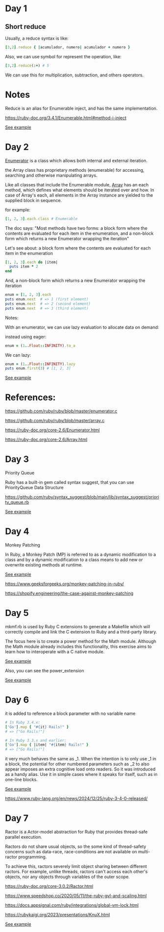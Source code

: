 # Day 1

## Short reduce

Usually, a reduce syntax is like:

```ruby
[3,2].reduce { |acumulador, numero| acumulador + numero }
```

Also, we can use symbol for represent the operation, like:

```ruby
[3,2].reduce(:+) # 5
```

We can use this for multiplication, subtraction, and others operators.

# Notes

Reduce is an alias for Enumerable inject, and has the same implementation.

https://ruby-doc.org/3.4.1/Enumerable.html#method-i-inject

[See example](./day_1.rb)


# Day 2

[Enumerator](https://ruby-doc.org/core-2.6/Enumerator.html) is a class which allows both internal and external iteration.

the Array class has proprietary methods (enumerable) for accessing, searching and otherwise manipulating arrays.

Like all classes that include the Enumerable module, [Array](https://ruby-doc.org/core-2.6/Array.html) has an each method, which defines what elements should be iterated over and how. In case of Array's each, all elements in the Array instance are yielded to the supplied block in sequence.

for example:

```ruby
[1, 2, 3].each.class # Enumerable 
```

The doc says: "Most methods have two forms: a block form where the contents are evaluated for each item in the enumeration, and a non-block form which returns a new Enumerator wrapping the iteration"

Let's see about: a block form where the contents are evaluated for each item in the enumeration

```ruby
[1, 2, 3].each do |item|
  puts item * 2
end
```

And, a non-block form which returns a new Enumerator wrapping the iteration

```ruby
enum = [1, 2, 3].each
puts enum.next  # => 1 (first element)
puts enum.next  # => 2 (second element)
puts enum.next  # => 3 (third element)
```

Notes:

With an enumerator, we can use lazy evaluation to allocate data on demand:

instead using eager:
```ruby
enum = (1..Float::INFINITY).to_a
```
We can lazy:

```ruby
enum = (1..Float::INFINITY).lazy
puts enum.first(3) # [1, 2, 3]
```

[See example](./day_2.rb)

# References:

https://github.com/ruby/ruby/blob/master/enumerator.c

https://github.com/ruby/ruby/blob/master/array.c

https://ruby-doc.org/core-2.6/Enumerator.html

https://ruby-doc.org/core-2.6/Array.html


# Day 3

Priority Queue

Ruby has a built-in gem called syntax suggest, that you can use PriorityQueue Data Structure

https://github.com/ruby/syntax_suggest/blob/main/lib/syntax_suggest/priority_queue.rb

[See example](./day_3.rb)

# Day 4

Monkey Patching

In Ruby, a Monkey Patch (MP) is referred to as a dynamic modification to a class and by a dynamic modification to a class means to add new or overwrite existing methods at runtime.

[See example](./day_4.rb)

https://www.geeksforgeeks.org/monkey-patching-in-ruby/

https://shopify.engineering/the-case-against-monkey-patching

# Day 5

mkmf.rb is used by Ruby C extensions to generate a Makefile which will correctly compile and link the C extension to Ruby and a third-party library.

The focus here is to create a power method for the Math module. Although the Math module already includes this functionality, this exercise aims to learn how to interoperate with a C native module.

[See example](./day_5.rb)

Also, you can see the power_extension

[See example](./power_extension/power_extension.c)

# Day 6

it is added to reference a block parameter with no variable name

```ruby
# In Ruby 3.4.x:
['Go'].map { "#{it} Rails!" }
# => ["Go Rails!"]

# In Ruby 3.3.x and earlier:
['Go'].map { |item| "#{item} Rails!" }
# => ["Go Rails!"]
```

it very much behaves the same as _1. When the intention is to only use _1 in a block, the potential for other numbered parameters such as _2 to also appear imposes an extra cognitive load onto readers. So it was introduced as a handy alias. Use it in simple cases where it speaks for itself, such as in one-line blocks.

[See example](./day_6.rb)

https://www.ruby-lang.org/en/news/2024/12/25/ruby-3-4-0-released/

# Day 7

Ractor is a Actor-model abstraction for Ruby that provides thread-safe parallel execution.

Ractors do not share usual objects, so the some kind of thread-safety concerns such as data-race, race-conditions are not available on multi-ractor programming.

To achieve this, ractors severely limit object sharing between different ractors. For example, unlike threads, ractors can't access each other's objects, nor any objects through variables of the outer scope.

https://ruby-doc.org/core-3.0.2/Ractor.html

https://www.speedshop.co/2020/05/11/the-ruby-gvl-and-scaling.html

https://docs.appsignal.com/ruby/integrations/global-vm-lock.html

https://rubykaigi.org/2023/presentations/KnuX.html


[See example](./day_7.rb)
